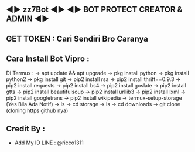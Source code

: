 ◄► zz7Bot ◄►
◄► BOT PROTECT CREATOR & ADMIN ◄►
------
GET TOKEN : Cari Sendiri Bro Caranya 
------
Cara Install Bot Vipro :
------
Di Termux :
-> apt update && apt upgrade
-> pkg install python
-> pkg install python2
-> pkg install git
-> pip2 install rsa
-> pip2 install thrift==0.9.3
-> pip2 install requests
-> pip2 install bs4
-> pip2 install goslate
-> pip2 install gtts
-> pip2 install beautifulsoup
-> pip2 install urllib3
-> pip2 install lxml
-> pip2 install googletrans
-> pip2 install wikipedia
-> termux-setup-storage (Yes Bila Ada Notif)
-> ls
-> cd storage
-> ls
-> cd downloads
-> git clone (cloning https github nya)

Credit By :
------
- Add My ID LINE : @ricco1311

